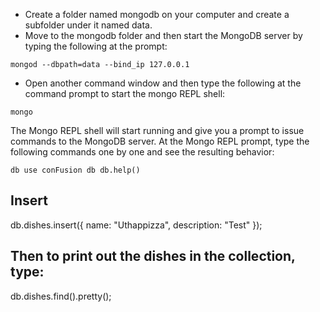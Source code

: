 - Create a folder named mongodb on your computer and create a subfolder under it named data.
- Move to the mongodb folder and then start the MongoDB server by typing the following at the prompt:

`
     mongod --dbpath=data --bind_ip 127.0.0.1
`

- Open another command window and then type the following at the command prompt to start the mongo REPL shell:

`mongo
`

The Mongo REPL shell will start running and give you a prompt to issue commands to the MongoDB server. At the Mongo REPL prompt, type the following commands one by one and see the resulting behavior:

`
   db
     use conFusion
     db
     db.help()
    `

## Insert
  db.dishes.insert({ name: "Uthappizza", description: "Test" });

## Then to print out the dishes in the collection, type:
 db.dishes.find().pretty();